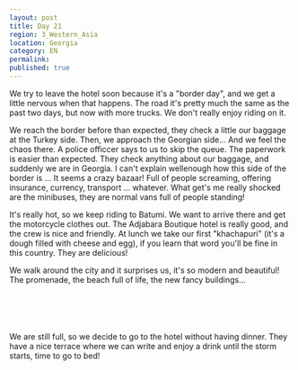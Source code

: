 ```yaml
---
layout: post
title: Day 21
region: 3_Western_Asia
location: Georgia
category: EN
permalink:
published: true
---
```


We try to leave the hotel soon because it's a "border day", and we get a little nervous when that happens. The road it's pretty much the same as the past two days, but now with more trucks. We don't really enjoy riding on it.

We reach the border before than expected, they check a little our baggage at the Turkey side. Then, we approach the Georgian side... And we feel the chaos there. A police officcer says to us to skip the queue. The paperwork is easier than expected. They check anything about our baggage, and suddenly we are in Georgia. I can't explain wellenough how this side of the border is ... It seems a crazy bazaar! Full of people screaming, offering insurance, currency, transport ... whatever. What get's me really shocked are the minibuses, they are normal vans full of people standing!

It's really hot, so we keep riding to Batumi. We want to arrive there and get the motorcycle clothes out. The Adjabara Boutique hotel is really good, and the crew is nice and friendly. At lunch we take our first "khachapuri" (it's a dough filled with cheese and egg), if you learn that word you'll be fine in this country. They are delicious!

We walk around the city and it surprises us, it's so modern and beautiful! The promenade, the beach full of life, the new fancy buildings...

<p><a
href="https://lh3.googleusercontent.com/jXiHFDV07nvTg_QtE9hA66jeviJZcb2YJGS-aEzKvoxxHbhIoSNZvRgyP6AVtC3juS6sOB0SG-63cn_IWVNGztFeCu7UsrlECKKuhH8jM5NdtxevFbBkX7GExB3KpOeLxWz7wi0gnq7VpT1aZZMxgLaplhiyp5bQpZ2sDJ-Bk9RlP8WKtn1acwKqlVmjWp7X6INHlf1eOLGeQxHW05DAY9iphntg526uOSQm3kBIIFaWXExUyqGX4KJuoiZPmROvOxPtMSnUFELzb9QP89-H1w9VlSnFLaDRApaIqJt6iTNoR1L6wdZi-OMGjdG7thXWsQ5ox2QrCOqyrXtbyengCSmc8tp5XakTZbKf-8GlGpRXy_33vfLp6PA53Ya6jUxDLuoujJHoAb4xwStVIp00wv5dBoCG_eSMcZ3KXNyrogJYhF5VXO4zKWyYsJHoNR0py-8lMPgzMagoe_KuDOEtFu6YPbE6CF0vl1wrZFz5C7lLBbjFr3HoaX4XaF9WiDu0wnKj26o546v0yUfXJP8PDcZurtCBu8qmjyT98jrmYQrDHEfrOfNmVDhGX_dY58NaX7vMEqFQPxR6UaoqM4WMH2C9UIXUStq6EJjlwHIUeCMoTtgKQXjqTjY_Poe0kWJbCKD-54nYqKinG3SvySDtuyZA1gb08GjfhA=w845-h634-no"><img 
src="https://lh3.googleusercontent.com/jXiHFDV07nvTg_QtE9hA66jeviJZcb2YJGS-aEzKvoxxHbhIoSNZvRgyP6AVtC3juS6sOB0SG-63cn_IWVNGztFeCu7UsrlECKKuhH8jM5NdtxevFbBkX7GExB3KpOeLxWz7wi0gnq7VpT1aZZMxgLaplhiyp5bQpZ2sDJ-Bk9RlP8WKtn1acwKqlVmjWp7X6INHlf1eOLGeQxHW05DAY9iphntg526uOSQm3kBIIFaWXExUyqGX4KJuoiZPmROvOxPtMSnUFELzb9QP89-H1w9VlSnFLaDRApaIqJt6iTNoR1L6wdZi-OMGjdG7thXWsQ5ox2QrCOqyrXtbyengCSmc8tp5XakTZbKf-8GlGpRXy_33vfLp6PA53Ya6jUxDLuoujJHoAb4xwStVIp00wv5dBoCG_eSMcZ3KXNyrogJYhF5VXO4zKWyYsJHoNR0py-8lMPgzMagoe_KuDOEtFu6YPbE6CF0vl1wrZFz5C7lLBbjFr3HoaX4XaF9WiDu0wnKj26o546v0yUfXJP8PDcZurtCBu8qmjyT98jrmYQrDHEfrOfNmVDhGX_dY58NaX7vMEqFQPxR6UaoqM4WMH2C9UIXUStq6EJjlwHIUeCMoTtgKQXjqTjY_Poe0kWJbCKD-54nYqKinG3SvySDtuyZA1gb08GjfhA=w845-h634-no" class="oversize" alt=""></a></p>

<p><a
href="https://lh3.googleusercontent.com/PNiMcKkam0KZvyxCcz4Ki5RCj8RPTs00qAdz4uWYvXItDRFk4PfrJGdoUelFKSTfdql_GYuW4iSamaP5r6BDArEolORPk4rBsaISZhXEc2DgWEcQz6TNqJ58gwZh16ZnUAqcl8lcbyTFT9y_EcWd5ooXOMDw8dB93WDWWBNg2FpttLh3IW3wInMp_vekXY9LvkGJp3rUhlOLflHa92UatMFGgQVJ6jzvJnGjuv3UAVmUE2DVNYGJ1zQ79XitCpGeyqdsyhAbwJcMgcImLvvKLWPVaQni2mR4HMnZCELUf5tZKkYDNiHg74DcaryYFQsTgvaP7pFit4iZ60WuXc44MYIEmYjvpw1VDOeudHNYld66KKdmU4JcnWFUuuakCKcoX8PGHSOGCmUuKoOf6epJTrTRp5prNhZa9FItDNw8xTm_demKxRri4pO4rQ_3J9UpdHOC5HL5xCFhMnYAy0FiL3TidZ6x9GzcDUhbprPXHyVuQps1sknpLduFHD9JsiyQuiHsjAH_sGHRMbRurK6aOUvhThONwC0oyG69FHKv-z4Vf5XIw1XtewdmtQCxPTSrc1q-n_b3CYw_Izm5A5hueIpIM5KeYpOuGVKoz_v8xrGETwvo_vd-OtEfIXGgW6K-PVR7k0URhTqsHxaPq6rFa_n7r2Y1rQF-Gg=w845-h634-no"><img 
src="https://lh3.googleusercontent.com/PNiMcKkam0KZvyxCcz4Ki5RCj8RPTs00qAdz4uWYvXItDRFk4PfrJGdoUelFKSTfdql_GYuW4iSamaP5r6BDArEolORPk4rBsaISZhXEc2DgWEcQz6TNqJ58gwZh16ZnUAqcl8lcbyTFT9y_EcWd5ooXOMDw8dB93WDWWBNg2FpttLh3IW3wInMp_vekXY9LvkGJp3rUhlOLflHa92UatMFGgQVJ6jzvJnGjuv3UAVmUE2DVNYGJ1zQ79XitCpGeyqdsyhAbwJcMgcImLvvKLWPVaQni2mR4HMnZCELUf5tZKkYDNiHg74DcaryYFQsTgvaP7pFit4iZ60WuXc44MYIEmYjvpw1VDOeudHNYld66KKdmU4JcnWFUuuakCKcoX8PGHSOGCmUuKoOf6epJTrTRp5prNhZa9FItDNw8xTm_demKxRri4pO4rQ_3J9UpdHOC5HL5xCFhMnYAy0FiL3TidZ6x9GzcDUhbprPXHyVuQps1sknpLduFHD9JsiyQuiHsjAH_sGHRMbRurK6aOUvhThONwC0oyG69FHKv-z4Vf5XIw1XtewdmtQCxPTSrc1q-n_b3CYw_Izm5A5hueIpIM5KeYpOuGVKoz_v8xrGETwvo_vd-OtEfIXGgW6K-PVR7k0URhTqsHxaPq6rFa_n7r2Y1rQF-Gg=w845-h634-no" class="oversize" alt=""></a></p>

<p><a
href="https://lh3.googleusercontent.com/xvKDSmqgWX_3DQESCIy-_EYqBXs_QtRAJKjTw4KkI-RBEs4LFP-N2Q11XBVywyDLULdjubIc_Ew4JC8FxIxXL-fHrEj6vavCq8QM4BKm1BwS3ctv2HodhDNXX-mRWEM7fz2TJsy55Klwj3eO7qECsMbsSx1spi9H0E1v-ZbwHaF50HBxP0GYtqS5EQtXgsEdU1Ld0I_NOxcdcAoWzCfGYDGOTIYoG2ngc4rbKc0aR6Kqp51Fzh9dJP0xPBLBn8ab4BRIHozUp1eZWzVPWdc-xWZaKiR_V-_eXmCptTroSSqeubbgBJOjOy3Oj9z2LpmcZtVRHlsZnEQQYfsjqKnrrQZ-Ld8ZC9AV7W3PQoUxW4pxENJ1c-CyR9GTYgevcpmyuOhufnXoA-y0IfSntE1jHTfEYle4o6WxqyAcnIHboAx2OhT19iQYEFT1VQNU8A6VKML6h0guUIJdq-9sYLU11is1--IgJg15mZC7Wr1nQzH1qEF3gxWHPK2XKx015EjIh6eJ0CePAqPsjns9zDWzP3DpiX4KvAHnOWc2RS0XYZfgiJP1QBNOdSJKn_nyQD41gG3dni2g53pjVdEfCsEwNUk4brfKNFYfmHn2E_DBM9H757BF1fGmeNmnzBfIShQt4l1EQMXJfTnopWO_7yGZq_diDPuS3mavfg=w1058-h793-no"><img 
src="https://lh3.googleusercontent.com/xvKDSmqgWX_3DQESCIy-_EYqBXs_QtRAJKjTw4KkI-RBEs4LFP-N2Q11XBVywyDLULdjubIc_Ew4JC8FxIxXL-fHrEj6vavCq8QM4BKm1BwS3ctv2HodhDNXX-mRWEM7fz2TJsy55Klwj3eO7qECsMbsSx1spi9H0E1v-ZbwHaF50HBxP0GYtqS5EQtXgsEdU1Ld0I_NOxcdcAoWzCfGYDGOTIYoG2ngc4rbKc0aR6Kqp51Fzh9dJP0xPBLBn8ab4BRIHozUp1eZWzVPWdc-xWZaKiR_V-_eXmCptTroSSqeubbgBJOjOy3Oj9z2LpmcZtVRHlsZnEQQYfsjqKnrrQZ-Ld8ZC9AV7W3PQoUxW4pxENJ1c-CyR9GTYgevcpmyuOhufnXoA-y0IfSntE1jHTfEYle4o6WxqyAcnIHboAx2OhT19iQYEFT1VQNU8A6VKML6h0guUIJdq-9sYLU11is1--IgJg15mZC7Wr1nQzH1qEF3gxWHPK2XKx015EjIh6eJ0CePAqPsjns9zDWzP3DpiX4KvAHnOWc2RS0XYZfgiJP1QBNOdSJKn_nyQD41gG3dni2g53pjVdEfCsEwNUk4brfKNFYfmHn2E_DBM9H757BF1fGmeNmnzBfIShQt4l1EQMXJfTnopWO_7yGZq_diDPuS3mavfg=w1058-h793-no" class="oversize" alt=""></a></p>

<p><a
href="https://lh3.googleusercontent.com/ZILAKSORAq0LReelopr0XdBH0LqiStBPmu-QH9VXfq12zKtazxXRBnq3NfchMP5imbliGT5uSbDi-sBVH08F54RwkwPHQ7PmC2sXvup3Dn-3ozWBs6jElIQgqsjNrliIaUT-nbat7KhNkgfFOAjwYGjjfiWgE_3sYOEWQzN8Te7qntBI4Y_GyS-t2O6T5YMezA_MA7zz3ajwbNqckESYz968_nG54D64Bpr6JdihT-OrtC3uzA0881OtJ9xQWfxagUhikN_19TH7YPJp7YcieL8Sb7i4n1bnopXLXazUQCF-4fffdHBS2Zjeb_2BXqJoe3atKVD75Pw8lGmIASIGcfPOCga9BwJWUn-LUvElzst2pCPj3QCo6sR3r-cReAknRBf_-kAzgxuwwY1xPtwOqlUQTuru2l3A-wQML0JS2ZJVjEwNbKidQJbC2scSxLo7QRRrJS_vrVMlZFIeVW8cbJh28s-9r5zqvzehPMzs4_fR8IrUlS2-fdS8IceIt9ZEMu2-sLWAYT-J3Lx5Vej1EJda9oC3nPPIQy3qVEIvkp6m0UkxNS-80s923NcP-1gWC30i0WU9LqHi9k0PQWIUGdujlA2-peNQvW01IqAbU5UlZGEfzToXymW6qZVm4PS5frbk68hJerKJACLY478bkeASYR7C5DYjNg=w845-h634-no"><img 
src="https://lh3.googleusercontent.com/ZILAKSORAq0LReelopr0XdBH0LqiStBPmu-QH9VXfq12zKtazxXRBnq3NfchMP5imbliGT5uSbDi-sBVH08F54RwkwPHQ7PmC2sXvup3Dn-3ozWBs6jElIQgqsjNrliIaUT-nbat7KhNkgfFOAjwYGjjfiWgE_3sYOEWQzN8Te7qntBI4Y_GyS-t2O6T5YMezA_MA7zz3ajwbNqckESYz968_nG54D64Bpr6JdihT-OrtC3uzA0881OtJ9xQWfxagUhikN_19TH7YPJp7YcieL8Sb7i4n1bnopXLXazUQCF-4fffdHBS2Zjeb_2BXqJoe3atKVD75Pw8lGmIASIGcfPOCga9BwJWUn-LUvElzst2pCPj3QCo6sR3r-cReAknRBf_-kAzgxuwwY1xPtwOqlUQTuru2l3A-wQML0JS2ZJVjEwNbKidQJbC2scSxLo7QRRrJS_vrVMlZFIeVW8cbJh28s-9r5zqvzehPMzs4_fR8IrUlS2-fdS8IceIt9ZEMu2-sLWAYT-J3Lx5Vej1EJda9oC3nPPIQy3qVEIvkp6m0UkxNS-80s923NcP-1gWC30i0WU9LqHi9k0PQWIUGdujlA2-peNQvW01IqAbU5UlZGEfzToXymW6qZVm4PS5frbk68hJerKJACLY478bkeASYR7C5DYjNg=w845-h634-no" class="oversize" alt=""></a></p>

<p><a
href="https://lh3.googleusercontent.com/OiefbAsL0gYv1VRu2lCKz7vtlIOX7CnoKpE-9Dkj8jutXyqnbvN8b-DKne8Ws5P0L5SxEWzJhk5FUpTD8uiHSNfTj4g9Fu9W0hR6uCI_YmjMQ2hjxmo6gxRy88zYX9dEH4gstK0tQ8pCVjvPMZn-BGmLFvB6vmqgxHUmS-FuOpBJlvaGekN33bZD8FsLsGhd62qus9qJxyu_cm-QIQ8X2tLnYc86N2fzSuqln32I2inB0pHpOMDJ9sl9iNDRfpfP94E9LEEup1Elsg7nbw0B-KTbO8imCJMsdtkOObi772L6gQY64FIImrYaMIrIcrwt9JHbBBS0AY4s87-AiU7Px0veN_ahHxywukzGy8rNIVAGT17XNLGTgxTy5jXgX3cq0qIyuo4Jz5_hrDpF24XCeaLK4bX38YbTXEC9b8Yuz_C25Gd_8Bzw7uNxT7fqNNDyjDrPo_hCA-dHL6QgGRz49syW5uTRby-qP5oOiZ4lHyWE8ekMo4nM-rnkD2QCUh3uBZNpPhTUJ6lfpMJtmyz4gluEj9TtxNulhd2rGvBNvc2NorBZIs2WY85tuYdFjp2IKLsvo5_tpRyaaxthbEXgWriPzKZKmzMgPxEtUPTYO_ujvUVVg1IYXWF-Ig0dodcpqMPXWBSFyK_tN19Iv8YiNaO-zPo7Nvp_-w=w1059-h794-no"><img 
src="https://lh3.googleusercontent.com/OiefbAsL0gYv1VRu2lCKz7vtlIOX7CnoKpE-9Dkj8jutXyqnbvN8b-DKne8Ws5P0L5SxEWzJhk5FUpTD8uiHSNfTj4g9Fu9W0hR6uCI_YmjMQ2hjxmo6gxRy88zYX9dEH4gstK0tQ8pCVjvPMZn-BGmLFvB6vmqgxHUmS-FuOpBJlvaGekN33bZD8FsLsGhd62qus9qJxyu_cm-QIQ8X2tLnYc86N2fzSuqln32I2inB0pHpOMDJ9sl9iNDRfpfP94E9LEEup1Elsg7nbw0B-KTbO8imCJMsdtkOObi772L6gQY64FIImrYaMIrIcrwt9JHbBBS0AY4s87-AiU7Px0veN_ahHxywukzGy8rNIVAGT17XNLGTgxTy5jXgX3cq0qIyuo4Jz5_hrDpF24XCeaLK4bX38YbTXEC9b8Yuz_C25Gd_8Bzw7uNxT7fqNNDyjDrPo_hCA-dHL6QgGRz49syW5uTRby-qP5oOiZ4lHyWE8ekMo4nM-rnkD2QCUh3uBZNpPhTUJ6lfpMJtmyz4gluEj9TtxNulhd2rGvBNvc2NorBZIs2WY85tuYdFjp2IKLsvo5_tpRyaaxthbEXgWriPzKZKmzMgPxEtUPTYO_ujvUVVg1IYXWF-Ig0dodcpqMPXWBSFyK_tN19Iv8YiNaO-zPo7Nvp_-w=w1059-h794-no" class="oversize" alt=""></a></p>

We are still full, so we decide to go to the hotel without having dinner. They have a nice terrace where we can write and enjoy a drink until the storm starts, time to go to bed!

<p><a
href="https://lh3.googleusercontent.com/nRdkiKI9H4GDkvvHz4EQkhnacOm4qr9s5P4o1Sx9mEHEIM0Tm5Ou9Ye6BqW4zh4quItPDP9MC-GF-G2aQOwUMWrsPrEfob2fdJxAhWW8Du7i3pgltsVcMNPMVcAI8YJQMzRML5WLAFIix6P0Bgz8ZBgqeBMUym2Hv73jHt_ghBS5yXxL41qiF5EDih5l2_oECvbeWmk0kILkdvOulLj9JMXpD8lQfmFNqNTkucchtwEqxQ0UJcI4sUElP8vzh24vtRd_-nsOS9xxQDiCPJCUcxcxCx08bI8XU_nRAaZGxPjzZ-AcHn-qlKyiamQ79KRVzkC7_6Jk_qTgMZOQ3svj7vX5VDLS5BIrwJ7Mltv4NtkvEnvzezuSh3Zk3ka-WWVlTw05GFHxHcUzUhBmWMa5V4Cwu6DV1v07LMoQFVincRyPhIwncHCCX6xA6P4XZyB94E7R9ubznrU56C31d1HVEvlnWGBf7KBng57AsJ3CRb-cNHaLLXPuECvRDLvlcCCjCv3qxnx2QH4Sv8YvNYn_XH_infUc3Oc53zKsyplrFHu9YXvEdFUI7IcMRmC8VhHu2I4Jv1S-x24o5yrY6iH73TO0IhlLXw70omhiU5JSS41xlkutah-IBohkePUuiqFxRKHzOiZLpJk_Ylq0Fvq5K6gkfO-iEUynpg=w1059-h794-no"><img 
src="https://lh3.googleusercontent.com/nRdkiKI9H4GDkvvHz4EQkhnacOm4qr9s5P4o1Sx9mEHEIM0Tm5Ou9Ye6BqW4zh4quItPDP9MC-GF-G2aQOwUMWrsPrEfob2fdJxAhWW8Du7i3pgltsVcMNPMVcAI8YJQMzRML5WLAFIix6P0Bgz8ZBgqeBMUym2Hv73jHt_ghBS5yXxL41qiF5EDih5l2_oECvbeWmk0kILkdvOulLj9JMXpD8lQfmFNqNTkucchtwEqxQ0UJcI4sUElP8vzh24vtRd_-nsOS9xxQDiCPJCUcxcxCx08bI8XU_nRAaZGxPjzZ-AcHn-qlKyiamQ79KRVzkC7_6Jk_qTgMZOQ3svj7vX5VDLS5BIrwJ7Mltv4NtkvEnvzezuSh3Zk3ka-WWVlTw05GFHxHcUzUhBmWMa5V4Cwu6DV1v07LMoQFVincRyPhIwncHCCX6xA6P4XZyB94E7R9ubznrU56C31d1HVEvlnWGBf7KBng57AsJ3CRb-cNHaLLXPuECvRDLvlcCCjCv3qxnx2QH4Sv8YvNYn_XH_infUc3Oc53zKsyplrFHu9YXvEdFUI7IcMRmC8VhHu2I4Jv1S-x24o5yrY6iH73TO0IhlLXw70omhiU5JSS41xlkutah-IBohkePUuiqFxRKHzOiZLpJk_Ylq0Fvq5K6gkfO-iEUynpg=w1059-h794-no" class="oversize" alt=""></a></p>

